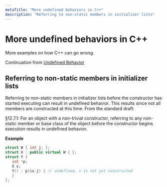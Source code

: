 ```yaml
---
metaTitle: "More undefined behaviors in C++"
description: "Referring to non-static members in initializer lists"
---
```


# More undefined behaviors in C++


More examples on how C++ can go wrong.

Continuation from [Undefined Behavior](http://stackoverflow.com/documentation/c%2b%2b/1812/undefined-behavior#t=201705050731006995217)



## Referring to non-static members in initializer lists


Referring to non-static members in initializer lists before the constructor has started executing can result in undefined behavior. This results since not all members are constructed at this time. From the standard draft:

> 
<p>§12.7.1: For an object with a non-trivial constructor, referring to
any non-static member or base class of the object before the
constructor begins execution results in undefined behavior.</p>


**Example**

```cpp
struct W { int j; };
struct X : public virtual W { };
struct Y {
   int *p;
   X x;
   Y() : p(&x.j) { // undefined, x is not yet constructed
   }
};

```


